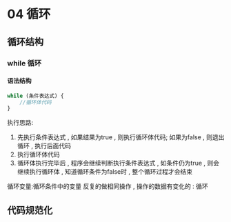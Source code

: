 # 04 循环
## 循环结构
### while 循环
#### 语法结构
```JavaScript
while (条件表达式) {
    //循环体代码
}
```
执行思路:
1. 先执行条件表达式 , 如果结果为true , 则执行循环体代码; 如果为false , 则退出循环 , 执行后面代码
2. 执行循环体代码
3. 循环体执行完毕后 , 程序会继续判断执行条件表达式 , 如条件仍为true , 则会继续执行循环体 , 知道循环条件为false时 , 整个循环过程才会结束

循环变量:循环条件中的变量
反复的做相同操作 , 操作的数据有变化的 : 循环


## 代码规范化